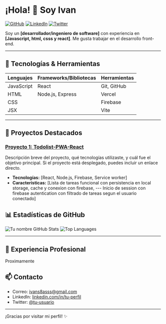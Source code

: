 # ¡Hola! 👋 Soy Ivan

[![GitHub](https://img.shields.io/badge/GitHub-Profile-181717?style=flat&logo=github)](https://github.com/Ivan-8a)
[![LinkedIn](https://img.shields.io/badge/LinkedIn-Connect-blue?style=flat&logo=linkedin)](https://linkedin.com/in/tu-perfil)
[![Twitter](https://img.shields.io/badge/Twitter-Follow-1DA1F2?style=flat&logo=twitter&logoColor=white)](https://twitter.com/tu-usuario)

Soy un **[desarrollador/ingeniero de software]** con experiencia en **[Javascript, html, csss y react]**. Me gusta trabajar en el desarrollo front-end.

---

## 🔧 Tecnologías & Herramientas

| **Lenguajes**   | **Frameworks/Bibliotecas** | **Herramientas**       |
|-----------------|----------------------------|------------------------|
| JavaScript      | React                       | Git, GitHub            |
| HTML            | Node.js, Express            | Vercel                 |
| CSS             |                             | Firebase               |
| JSX             |                             | Vite                   |

---

## 🚀 Proyectos Destacados

### [Proyecto 1: Todolist-PWA-React](https://github.com/tu-usuario/proyecto1)
Descripción breve del proyecto, qué tecnologías utilizaste, y cuál fue el objetivo principal. Si el proyecto está desplegado, puedes incluir un enlace directo.

- **Tecnologías:** [React, Node.js, Firebase, Service worker]
- **Características:** [Lista de tareas funcional con persistencia en local storage, cache y conexion con firebase, --- Inicio de session con firebase autentication con filtrado de tareas segun el usuario conectado]

## 📊 Estadísticas de GitHub

![Tu nombre GitHub Stats](https://github-readme-stats.vercel.app/api?username=Ivan-8a&show_icons=true&theme=radical)
![Top Languages](https://github-readme-stats.vercel.app/api/top-langs/?username=ivan-8a&layout=compact&theme=radical)

---

## 💼 Experiencia Profesional
Proximamente
## 📫 Contacto

- Correo: [ivans8asss@gmail.com](ivan:ivans8asss@gmail.com)
- LinkedIn: [linkedin.com/in/tu-perfil](https://linkedin.com/in/tu-perfil)
- Twitter: [@tu-usuario](https://twitter.com/tu-usuario)

---

¡Gracias por visitar mi perfil! ✨
